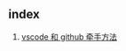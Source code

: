 ## index

  1. [vscode 和 github 牵手方法](file:///Users/greg/Library/Mobile%20Documents/com~apple~CloudDocs/blog/vscode%20%E5%92%8C%20github%20%E7%BB%84%E5%90%88.md)
